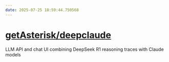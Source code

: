 ```yaml
---
date: 2025-07-25 18:59:44.750568
---
```


# [getAsterisk/deepclaude](https://github.com/getAsterisk/deepclaude)

LLM API and chat UI combining DeepSeek R1 reasoning traces with Claude models